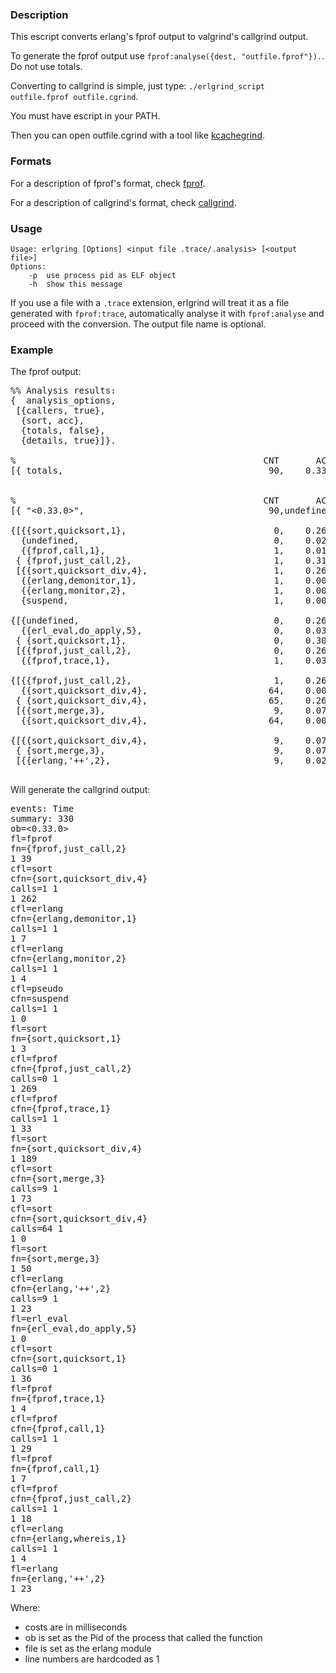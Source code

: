 [kcachegrind]: http://kcachegrind.sourceforge.net/html/Home.html
[fprof]: http://www.erlang.org/doc/man/fprof.html#analysis
[callgrind]: http://valgrind.org/docs/manual/cl-format.html

### Description

This escript converts erlang's fprof output to valgrind's callgrind output.

To generate the fprof output use `fprof:analyse({dest, "outfile.fprof"}).`. Do not use totals.

Converting to callgrind is simple, just type: `./erlgrind_script outfile.fprof outfile.cgrind`.

You must have escript in your PATH.

Then you can open outfile.cgrind with a tool like [kcachegrind][].

### Formats

For a description of fprof's format, check [fprof].

For a description of callgrind's format, check [callgrind].

### Usage

    Usage: erlgring [Options] <input file .trace/.analysis> [<output file>]
    Options:
        -p	use process pid as ELF object
    	-h	show this message

If you use a file with a `.trace` extension, erlgrind will treat it as a file generated with `fprof:trace`, automatically analyse it with `fprof:analyse` and proceed with the conversion.
The output file name is optional.

### Example

The fprof output:

<pre>
%% Analysis results:
{  analysis_options,
 [{callers, true},
  {sort, acc},
  {totals, false},
  {details, true}]}.

%                                               CNT       ACC       OWN        
[{ totals,                                       90,    0.330,    0.330}].  %%%


%                                               CNT       ACC       OWN        
[{ "&lt;0.33.0&gt;",                                   90,undefined,    0.330}].   %%

{[{{sort,quicksort,1},                            0,    0.269,    0.007},      
  {undefined,                                     0,    0.025,    0.018},      
  {{fprof,call,1},                                1,    0.018,    0.014}],     
 { {fprof,just_call,2},                           1,    0.312,    0.039},     %
 [{{sort,quicksort_div,4},                        1,    0.262,    0.004},      
  {{erlang,demonitor,1},                          1,    0.007,    0.007},      
  {{erlang,monitor,2},                            1,    0.004,    0.004},      
  {suspend,                                       1,    0.000,    0.000}]}.    

{[{undefined,                                     0,    0.269,    0.000},      
  {{erl_eval,do_apply,5},                         0,    0.036,    0.003}],     
 { {sort,quicksort,1},                            0,    0.305,    0.003},     %
 [{{fprof,just_call,2},                           0,    0.269,    0.007},      
  {{fprof,trace,1},                               1,    0.033,    0.004}]}.    

{[{{fprof,just_call,2},                           1,    0.262,    0.004},      
  {{sort,quicksort_div,4},                       64,    0.000,    0.185}],     
 { {sort,quicksort_div,4},                       65,    0.262,    0.189},     %
 [{{sort,merge,3},                                9,    0.073,    0.050},      
  {{sort,quicksort_div,4},                       64,    0.000,    0.185}]}.    

{[{{sort,quicksort_div,4},                        9,    0.073,    0.050}],     
 { {sort,merge,3},                                9,    0.073,    0.050},     %
 [{{erlang,'++',2},                               9,    0.023,    0.023}]}.    
 </pre>

Will generate the callgrind output: <br>

<pre>
events: Time
summary: 330
ob=&lt;0.33.0&gt;
fl=fprof
fn={fprof,just_call,2}
1 39
cfl=sort
cfn={sort,quicksort_div,4}
calls=1 1
1 262
cfl=erlang
cfn={erlang,demonitor,1}
calls=1 1
1 7
cfl=erlang
cfn={erlang,monitor,2}
calls=1 1
1 4
cfl=pseudo
cfn=suspend
calls=1 1
1 0
fl=sort
fn={sort,quicksort,1}
1 3
cfl=fprof
cfn={fprof,just_call,2}
calls=0 1
1 269
cfl=fprof
cfn={fprof,trace,1}
calls=1 1
1 33
fl=sort
fn={sort,quicksort_div,4}
1 189
cfl=sort
cfn={sort,merge,3}
calls=9 1
1 73
cfl=sort
cfn={sort,quicksort_div,4}
calls=64 1
1 0
fl=sort
fn={sort,merge,3}
1 50
cfl=erlang
cfn={erlang,'++',2}
calls=9 1
1 23
fl=erl_eval
fn={erl_eval,do_apply,5}
1 0
cfl=sort
cfn={sort,quicksort,1}
calls=0 1
1 36
fl=fprof
fn={fprof,trace,1}
1 4
cfl=fprof
cfn={fprof,call,1}
calls=1 1
1 29
fl=fprof
fn={fprof,call,1}
1 7
cfl=fprof
cfn={fprof,just_call,2}
calls=1 1
1 18
cfl=erlang
cfn={erlang,whereis,1}
calls=1 1
1 4
fl=erlang
fn={erlang,'++',2}
1 23
</pre>

Where:

- costs are in milliseconds
- ob is set as the Pid of the process that called the function
- file is set as the erlang module
- line numbers are hardcoded as 1
